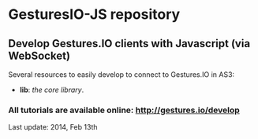 # GesturesIO-JS repository
## Develop Gestures.IO clients with Javascript (via WebSocket)

Several resources to easily develop to connect to Gestures.IO in AS3:

* __lib__: _the core library_.
<!--
* __cubes__: a right hand in x, y and z simple 3D sample.
* __flat-menu__: a sample to understand how to easily create creative xbox-like buttons and menus.
* __viewer3d__: a simple 3D viewer based on Flare3D, object is moved with right hand.
 -->

### All tutorials are available online: http://gestures.io/develop

Last update: 2014, Feb 13th
